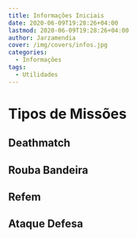 ```yaml
---
title: Informações Iniciais
date: 2020-06-09T19:28:26+04:00
lastmod: 2020-06-09T19:28:26+04:00
author: Jarzamendia
cover: /img/covers/infos.jpg
categories:
  - Informações
tags:
  - Utilidades
---
```


# Tipos de Missões

## Deathmatch

## Rouba Bandeira

## Refem

## Ataque Defesa